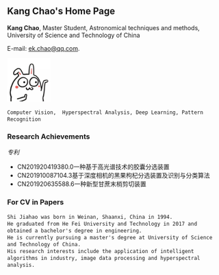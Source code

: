 ## Kang Chao's Home Page

**Kang Chao**, Master Student, Astronomical techniques and methods, University of Science and Technology of China

E-mail: ek.chao@qq.com.

<img src="image02.jpg" width="20%">

```
Computer Vision,  Hyperspectral Analysis, Deep Learning, Pattern Recognition
```
### Research Achievements
_专利_

- CN201920419380.0一种基于高光谱技术的胶囊分选装置
- CN201910087104.3基于深度相机的黑果枸杞分选装置及识别与分类算法
- CN201920635588.6一种新型甘蔗末梢剪切装置



### For CV in Papers
```text
Shi Jiahao was born in Weinan, Shaanxi, China in 1994. 
He graduated from He Fei University and Technology in 2017 and obtained a bachelor's degree in engineering. 
He is currently pursuing a master's degree at University of Science and Technology of China. 
His research interests include the application of intelligent algorithms in industry, image data processing and hyperspectral analysis.
```
